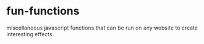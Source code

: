 fun-functions
======

miscellaneous javascript functions that can be run on any website to create interesting effects.
